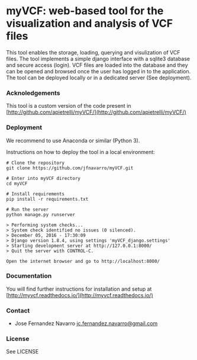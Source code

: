 

# myVCF: web-based tool for the visualization and analysis of VCF files

This tool enables the storage, loading, querying and visulization of 
VCF files. The tool implements a simple django interface with a sqlite3
database and secure access (login). VCF files are loaded into the 
database and they can be opened and browsed once the user has logged
in to the application. The tool can be deployed locally or in a dedicated
server (See deployment). 

### Acknoledgements

This tool is a custom version of the code present in [http://github.com/apietrelli/myVCF/](http://github.com/apietrelli/myVCF/)

### Deployment

We recommend to use Anaconda or similar (Python 3).

Instructions on how to deploy the tool in a local environment:


``` shell
# Clone the repository
git clone https://github.com/jfnavarro/myVCF.git

# Enter into myVCF directory
cd myVCF

# Install requirements
pip install -r requirements.txt

# Run the server
python manage.py runserver

> Performing system checks...
> System check identified no issues (0 silenced).
> December 05, 2016 - 17:30:09
> Django version 1.8.4, using settings 'myVCF_django.settings'
> Starting development server at http://127.0.0.1:8000/
> Quit the server with CONTROL-C.

Open the internet browser and go to http://localhost:8000/
```

### Documentation

You will find further instructions for installation and setup at [http://myvcf.readthedocs.io/](http://myvcf.readthedocs.io/)

### Contact

* Jose Fernandez Navarro [jc.fernandez.navarro@gmail.com](mailto:jc.fernandez.navarro@gmail.com)

### License 
See LICENSE

